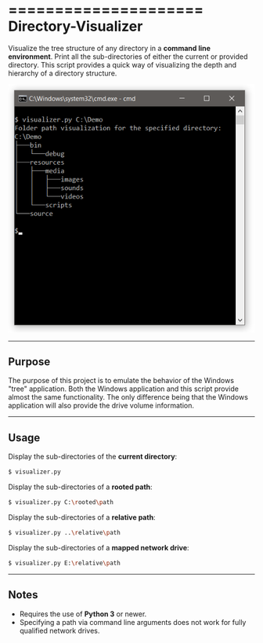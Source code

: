 =====================
Directory-Visualizer
=====================

Visualize the tree structure of any directory in a **command line environment**. Print all the sub-directories of either the current or provided directory. This script provides a quick way of visualizing the depth and hierarchy of a directory structure.

![Terminal](images/example.png)


--------
Purpose
--------

The purpose of this project is to emulate the behavior of the Windows "tree" application. Both the Windows application and this script provide almost the same functionality. The only difference being that the Windows application will also provide the drive volume information.


------
Usage
------

Display the sub-directories of the **current directory**:
```bash
$ visualizer.py
```

Display the sub-directories of a **rooted path**:
```bash
$ visualizer.py C:\rooted\path
```

Display the sub-directories of a **relative path**:
```bash
$ visualizer.py ..\relative\path
```

Display the sub-directories of a **mapped network drive**:
```bash
$ visualizer.py E:\relative\path
```


------
Notes
------

- Requires the use of **Python 3** or newer.
- Specifying a path via command line arguments does not work for fully qualified network drives.